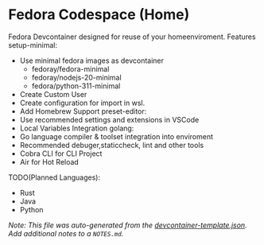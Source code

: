 
# Fedora Codespace (Home)

Fedora Devcontainer designed for reuse of your homeenviroment.
Features 
  setup-minimal:
  - Use minimal fedora images as devcontainer
    - fedoray/fedora-minimal 
    - fedoray/nodejs-20-minimal
    - fedora/python-311-minimal
  - Create Custom User   
  - Create configuration for import in wsl.
  - Add Homebrew Support
  preset-editor:
  - Use recommended settings and extensions in VSCode
  - Local Variables Integration
  golang:
  - Go language compiler & toolset integration into enviroment
  - Recommended debuger,staticcheck, lint and other tools 
  - Cobra CLI for CLI Project
  - Air for Hot Reload

TODO(Planned Languages):
  - Rust
  - Java
  - Python
  
_Note: This file was auto-generated from the [devcontainer-template.json](https://github.com/coffedora/template/blob/main/src/init/devcontainer-template.json).  Add additional notes to a `NOTES.md`._
